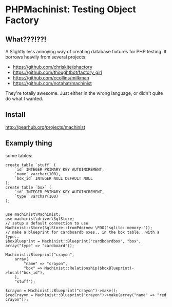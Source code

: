 # PHPMachinist: Testing Object Factory

## What???!??!
A Slightly less annoying way of creating database fixtures for PHP testing. It borrows heavily from
several projects:

* https://github.com/chriskite/phactory
* https://github.com/thoughtbot/factory_girl
* https://github.com/ccollins/milkman
* https://github.com/notahat/machinist

They're totally awesome. Just either in the wrong language, or didn't quite do what I wanted.

## Install
http://pearhub.org/projects/machinist

## Examply thing
some tables:

	create table `stuff` ( 
		`id` INTEGER PRIMARY KEY AUTOINCREMENT, 
		`name` varchar(100), 
		`box_id` INTEGER NULL DEFAULT NULL
    );
    create table `box` (
        `id` INTEGER PRIMARY KEY AUTOINCREMENT,
        `type` varchar(100)
    );


	use machinist\Machinist;
	use machinist\driver\SqlStore;
	// setup a default connection to use
	Machinist::Store(SqlStore::fromPdo(new \PDO('sqlite::memory:'));
	// make a blueprint for cardboardb oxes.. in the box table.. with a type..
	$boxBlueprint = Machinist::Blueprint("cardboardbox", "box", array("type" => "cardboard"));

	Machinist::Blueprint("crayon",
	    array(
	        "name" => "crayon",
	        "box" => Machinist::Relationship($boxBlueprint)->local("box_id"),
	    ),
	    "stuff");

	$crayon = Machinist::Blueprint("crayon")->make();
    $redCrayon = Machinist::Blueprint("crayon")->make(array("name" => "red crayon"));

